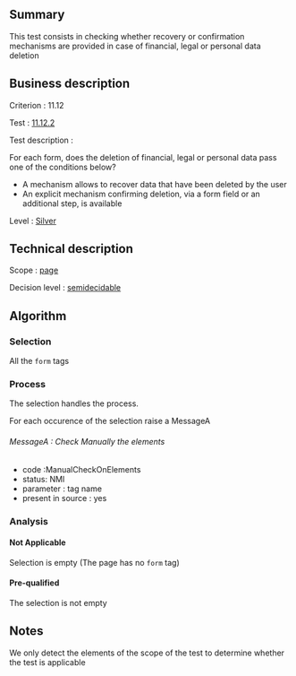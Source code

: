 ## Summary

This test consists in checking whether recovery or confirmation
mechanisms are provided in case of financial, legal or personal data
deletion

## Business description

Criterion : 11.12

Test : [11.12.2](http://www.accessiweb.org/index.php/accessiweb-22-english-version.html#test-11-12-2)

Test description :

For each form, does the deletion of financial, legal or personal data
pass one of the conditions below?

-   A mechanism allows to recover data that have been deleted by the
    user
-   An explicit mechanism confirming deletion, via a form field or an
    additional step, is available

Level : [Silver](/en/category/rules-design/accessiweb-11/level/argent)

## Technical description

Scope : [page](/en/category/rules-design/accessiweb-11/scope/page)

Decision level :
[semidecidable](/en/category/rules-design/accessiweb-11/decision-level/semidecidable)

## Algorithm

### Selection

All the `form` tags

### Process

The selection handles the process.

For each occurence of the selection raise a MessageA

###### MessageA : Check Manually the elements

-   code :ManualCheckOnElements
-   status: NMI
-   parameter : tag name
-   present in source : yes

### Analysis

#### Not Applicable

Selection is empty (The page has no `form` tag)

#### Pre-qualified

The selection is not empty

## Notes

We only detect the elements of the scope of the test to determine
whether the test is applicable
